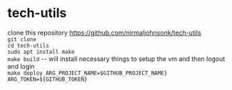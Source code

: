 # tech-utils
clone this repository https://github.com/nirmaljohnsonk/tech-utils<br/>
`git clone`<br/>
`cd tech-utils` <br/>
`sudo apt install make`<br/>
`make build` -- will install necessary things to setup the vm and then logout and login<br/>
`make deploy ARG_PROJECT_NAME=$GITHUB_PROJECT_NAME} ARG_TOKEN=${GITHUB_TOKEN}`
